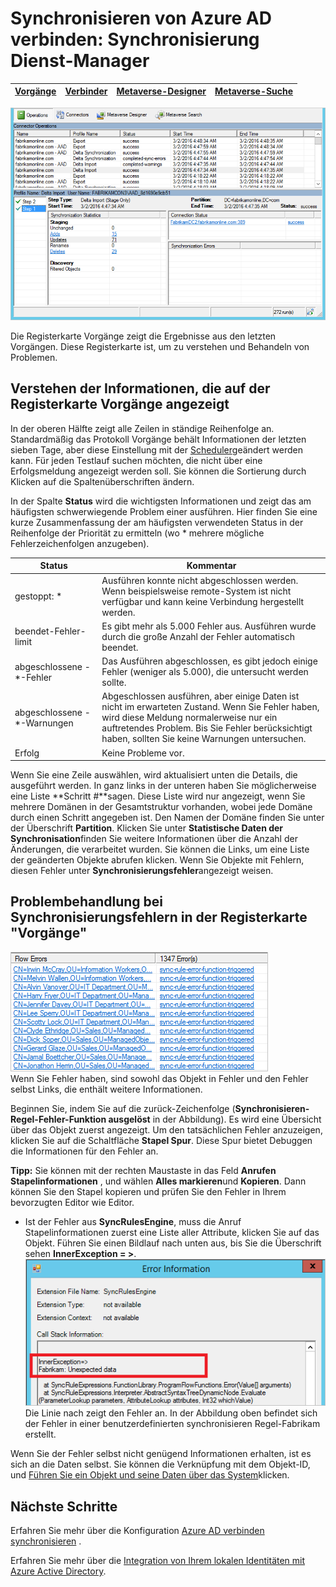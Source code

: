 <properties
    pageTitle="Synchronisieren von Azure AD verbinden: Synchronisation Dienst-Manager UI | Microsoft Azure"
    description="Verstehen Sie die Registerkarte Vorgänge in der Synchronisierung Dienst-Manager für Azure AD verbinden."
    services="active-directory"
    documentationCenter=""
    authors="andkjell"
    manager="femila"
    editor=""/>

<tags
    ms.service="active-directory"
    ms.workload="identity"
    ms.tgt_pltfrm="na"
    ms.devlang="na"
    ms.topic="article"
    ms.date="09/07/2016"
    ms.author="billmath"/>


# <a name="azure-ad-connect-sync-synchronization-service-manager"></a>Synchronisieren von Azure AD verbinden: Synchronisierung Dienst-Manager

[Vorgänge](active-directory-aadconnectsync-service-manager-ui-operations.md) | [Verbinder](active-directory-aadconnectsync-service-manager-ui-connectors.md) | [Metaverse-Designer](active-directory-aadconnectsync-service-manager-ui-mvdesigner.md) | [Metaverse-Suche](active-directory-aadconnectsync-service-manager-ui-mvsearch.md)
--- | --- | --- | ---

![Synchronisieren der Dienst-Manager](./media/active-directory-aadconnectsync-service-manager-ui/operations.png)

Die Registerkarte Vorgänge zeigt die Ergebnisse aus den letzten Vorgängen. Diese Registerkarte ist, um zu verstehen und Behandeln von Problemen.

## <a name="understand-the-information-visible-in-the-operations-tab"></a>Verstehen der Informationen, die auf der Registerkarte Vorgänge angezeigt
In der oberen Hälfte zeigt alle Zeilen in ständige Reihenfolge an. Standardmäßig das Protokoll Vorgänge behält Informationen der letzten sieben Tage, aber diese Einstellung mit der [Scheduler](active-directory-aadconnectsync-feature-scheduler.md)geändert werden kann. Für jeden Testlauf suchen möchten, die nicht über eine Erfolgsmeldung angezeigt werden soll. Sie können die Sortierung durch Klicken auf die Spaltenüberschriften ändern.

In der Spalte **Status** wird die wichtigsten Informationen und zeigt das am häufigsten schwerwiegende Problem einer ausführen. Hier finden Sie eine kurze Zusammenfassung der am häufigsten verwendeten Status in der Reihenfolge der Priorität zu ermitteln (wo * mehrere mögliche Fehlerzeichenfolgen anzugeben).

Status | Kommentar
--- | ---
gestoppt: * | Ausführen konnte nicht abgeschlossen werden. Wenn beispielsweise remote-System ist nicht verfügbar und kann keine Verbindung hergestellt werden.
beendet-Fehler-limit | Es gibt mehr als 5.000 Fehler aus. Ausführen wurde durch die große Anzahl der Fehler automatisch beendet.
abgeschlossene -\*-Fehler | Das Ausführen abgeschlossen, es gibt jedoch einige Fehler (weniger als 5.000), die untersucht werden sollte.
abgeschlossene -\*-Warnungen | Abgeschlossen ausführen, aber einige Daten ist nicht im erwarteten Zustand. Wenn Sie Fehler haben, wird diese Meldung normalerweise nur ein auftretendes Problem. Bis Sie Fehler berücksichtigt haben, sollten Sie keine Warnungen untersuchen.
Erfolg | Keine Probleme vor.

Wenn Sie eine Zeile auswählen, wird aktualisiert unten die Details, die ausgeführt werden. In ganz links in der unteren haben Sie möglicherweise eine Liste **Schritt #**sagen. Diese Liste wird nur angezeigt, wenn Sie mehrere Domänen in der Gesamtstruktur vorhanden, wobei jede Domäne durch einen Schritt angegeben ist. Den Namen der Domäne finden Sie unter der Überschrift **Partition**. Klicken Sie unter **Statistische Daten der Synchronisation**finden Sie weitere Informationen über die Anzahl der Änderungen, die verarbeitet wurden. Sie können die Links, um eine Liste der geänderten Objekte abrufen klicken. Wenn Sie Objekte mit Fehlern, diesen Fehler unter **Synchronisierungsfehler**angezeigt weisen.

## <a name="troubleshoot-errors-in-operations-tab"></a>Problembehandlung bei Synchronisierungsfehlern in der Registerkarte "Vorgänge"
![Synchronisieren der Dienst-Manager](./media/active-directory-aadconnectsync-service-manager-ui/errorsync.png)  
Wenn Sie Fehler haben, sind sowohl das Objekt in Fehler und den Fehler selbst Links, die enthält weitere Informationen.

Beginnen Sie, indem Sie auf die zurück-Zeichenfolge (**Synchronisieren-Regel-Fehler-Funktion ausgelöst** in der Abbildung). Es wird eine Übersicht über das Objekt zuerst angezeigt. Um den tatsächlichen Fehler anzuzeigen, klicken Sie auf die Schaltfläche **Stapel Spur**. Diese Spur bietet Debuggen die Informationen für den Fehler an.

**Tipp:** Sie können mit der rechten Maustaste in das Feld **Anrufen Stapelinformationen** , und wählen **Alles markieren**und **Kopieren**. Dann können Sie den Stapel kopieren und prüfen Sie den Fehler in Ihrem bevorzugten Editor wie Editor.

- Ist der Fehler aus **SyncRulesEngine**, muss die Anruf Stapelinformationen zuerst eine Liste aller Attribute, klicken Sie auf das Objekt. Führen Sie einen Bildlauf nach unten aus, bis Sie die Überschrift sehen **InnerException = >**.  
![Synchronisieren der Dienst-Manager](./media/active-directory-aadconnectsync-service-manager-ui/errorinnerexception.png)  
Die Linie nach zeigt den Fehler an. In der Abbildung oben befindet sich der Fehler in einer benutzerdefinierten synchronisieren Regel-Fabrikam erstellt.

Wenn Sie der Fehler selbst nicht genügend Informationen erhalten, ist es sich an die Daten selbst. Sie können die Verknüpfung mit dem Objekt-ID, und [Führen Sie ein Objekt und seine Daten über das System](active-directory-aadconnectsync-service-manager-ui-connectors.md#follow-an-object-and-its-data-through-the-system)klicken.

## <a name="next-steps"></a>Nächste Schritte
Erfahren Sie mehr über die Konfiguration [Azure AD verbinden synchronisieren](active-directory-aadconnectsync-whatis.md) .

Erfahren Sie mehr über die [Integration von Ihrem lokalen Identitäten mit Azure Active Directory](active-directory-aadconnect.md).
